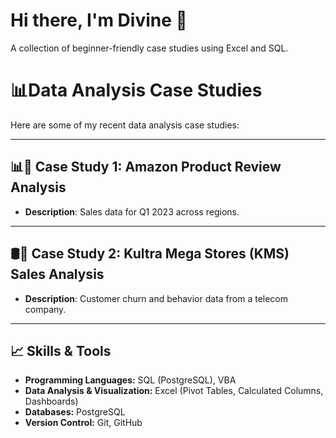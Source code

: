 # Hi there, I'm Divine 👋
A collection of beginner-friendly case studies using Excel and SQL.

# 📊Data Analysis Case Studies

Here are some of my recent data analysis case studies:

---

## 📊📁 Case Study 1: Amazon Product Review Analysis

- **Description**: Sales data for Q1 2023 across regions.

---

## 🛢️📁 Case Study 2: Kultra Mega Stores (KMS) Sales Analysis

- **Description**: Customer churn and behavior data from a telecom company.
---

## 📈 Skills & Tools

* **Programming Languages:** SQL (PostgreSQL), VBA
* **Data Analysis & Visualization:** Excel (Pivot Tables, Calculated Columns, Dashboards)
* **Databases:** PostgreSQL
* **Version Control:** Git, GitHub
